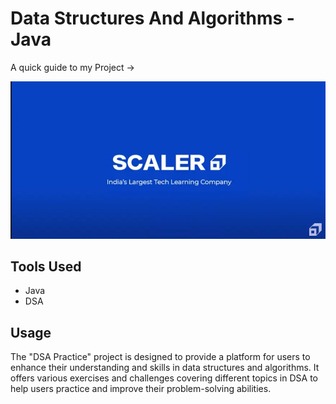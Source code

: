 # Data Structures And Algorithms - Java

A quick guide to my Project ->

<img src ="/img.webp">

## Tools Used

- Java
- DSA 

## Usage

The "DSA Practice" project is designed to provide a platform for users to enhance their understanding and skills in data structures and algorithms. It offers various exercises and challenges covering different topics in DSA to help users practice and improve their problem-solving abilities.